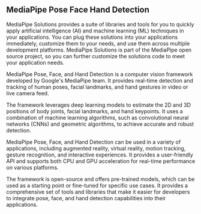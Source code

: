 ## MediaPipe Pose Face Hand Detection
MediaPipe Solutions provides a suite of libraries and tools for you to quickly apply artificial intelligence (AI) and machine learning (ML) techniques in your applications. You can plug these solutions into your applications immediately, customize them to your needs, and use them across multiple development platforms. MediaPipe Solutions is part of the MediaPipe open source project, so you can further customize the solutions code to meet your application needs.

MediaPipe Pose, Face, and Hand Detection is a computer vision framework developed by Google's MediaPipe team. It provides real-time detection and tracking of human poses, facial landmarks, and hand gestures in video or live camera feed.

The framework leverages deep learning models to estimate the 2D and 3D positions of body joints, facial landmarks, and hand keypoints. It uses a combination of machine learning algorithms, such as convolutional neural networks (CNNs) and geometric algorithms, to achieve accurate and robust detection.

MediaPipe Pose, Face, and Hand Detection can be used in a variety of applications, including augmented reality, virtual reality, motion tracking, gesture recognition, and interactive experiences. It provides a user-friendly API and supports both CPU and GPU acceleration for real-time performance on various platforms.

The framework is open-source and offers pre-trained models, which can be used as a starting point or fine-tuned for specific use cases. It provides a comprehensive set of tools and libraries that make it easier for developers to integrate pose, face, and hand detection capabilities into their applications.
